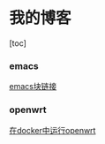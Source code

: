 # 我的博客

[toc]


### emacs

[emacs块链接](https://github.com/fanhuadesenlinnn/blog2/issues/1)

### openwrt
[在docker中运行openwrt](https://github.com/lisaac/blog/issues/4)
